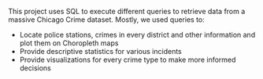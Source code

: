 This project uses SQL to execute different queries to retrieve data from a massive Chicago Crime dataset. Mostly, we used queries to:
- Locate police stations, crimes in every district and other information and plot them on Choropleth maps
- Provide descriptive statistics for various incidents
- Provide visualizations for every crime type to make more informed decisions
